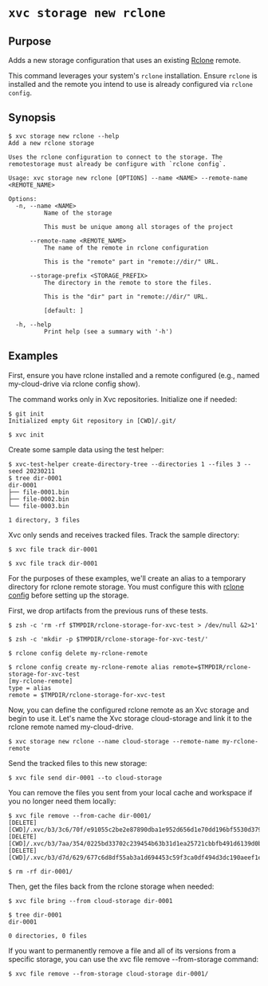 # `xvc storage new rclone`

## Purpose

Adds a new storage configuration that uses an existing [Rclone](https://rclone.org/) remote.

This command leverages your system's `rclone` installation. Ensure `rclone` is
installed and the remote you intend to use is already configured via `rclone
config`.

## Synopsis

```console
$ xvc storage new rclone --help
Add a new rclone storage

Uses the rclone configuration to connect to the storage. The remotestorage must already be configure with `rclone config`.

Usage: xvc storage new rclone [OPTIONS] --name <NAME> --remote-name <REMOTE_NAME>

Options:
  -n, --name <NAME>
          Name of the storage
          
          This must be unique among all storages of the project

      --remote-name <REMOTE_NAME>
          The name of the remote in rclone configuration
          
          This is the "remote" part in "remote://dir/" URL.

      --storage-prefix <STORAGE_PREFIX>
          The directory in the remote to store the files.
          
          This is the "dir" part in "remote://dir/" URL.
          
          [default: ]

  -h, --help
          Print help (see a summary with '-h')

```

## Examples

First, ensure you have rclone installed and a remote configured (e.g., named
my-cloud-drive via rclone config show).

The command works only in Xvc repositories. Initialize one if needed: 

```console
$ git init
Initialized empty Git repository in [CWD]/.git/

$ xvc init

```

Create some sample data using the test helper:

```console
$ xvc-test-helper create-directory-tree --directories 1 --files 3 --seed 20230211
$ tree dir-0001
dir-0001
├── file-0001.bin
├── file-0002.bin
└── file-0003.bin

1 directory, 3 files

```

Xvc only sends and receives tracked files. Track the sample directory:

```console
$ xvc file track dir-0001

$ xvc file track dir-0001

```

For the purposes of these examples, we'll create an alias to a temporary
directory for rclone remote storage. You must configure this with [rclone
config](https://rclone.org/commands/rclone_config/) before setting up the
storage.

First, we drop artifacts from the previous runs of these tests.

```console
$ zsh -c 'rm -rf $TMPDIR/rclone-storage-for-xvc-test > /dev/null &2>1'

$ zsh -c 'mkdir -p $TMPDIR/rclone-storage-for-xvc-test/'

$ rclone config delete my-rclone-remote

$ rclone config create my-rclone-remote alias remote=$TMPDIR/rclone-storage-for-xvc-test
[my-rclone-remote]
type = alias
remote = $TMPDIR/rclone-storage-for-xvc-test

```

Now, you can define the configured rclone remote as an Xvc storage and begin to
use it. Let's name the Xvc storage cloud-storage and link it to the rclone
remote named my-cloud-drive.

```console
$ xvc storage new rclone --name cloud-storage --remote-name my-rclone-remote

```


Send the tracked files to this new storage:

```console
$ xvc file send dir-0001 --to cloud-storage

```


You can remove the files you sent from your local cache and workspace if you no longer need them locally:

```console
$ xvc file remove --from-cache dir-0001/
[DELETE] [CWD]/.xvc/b3/3c6/70f/e91055c2be2e87890dba1e952d656d1e70dd196bf5530d379243c6e4aa/0.bin
[DELETE] [CWD]/.xvc/b3/7aa/354/0225bd33702c239454b63b31d1ea25721cbbfb491d6139d0b85b82d15d/0.bin
[DELETE] [CWD]/.xvc/b3/d7d/629/677c6d8df55ab3a1d694453c59f3ca0df494d3dc190aeef1e00abd96eb/0.bin

$ rm -rf dir-0001/
```

Then, get the files back from the rclone storage when needed:

```console
$ xvc file bring --from cloud-storage dir-0001

$ tree dir-0001
dir-0001

0 directories, 0 files

```

If you want to permanently remove a file and all of its versions from a
specific storage, you can use the xvc file remove --from-storage command:

```console
$ xvc file remove --from-storage cloud-storage dir-0001/

```
